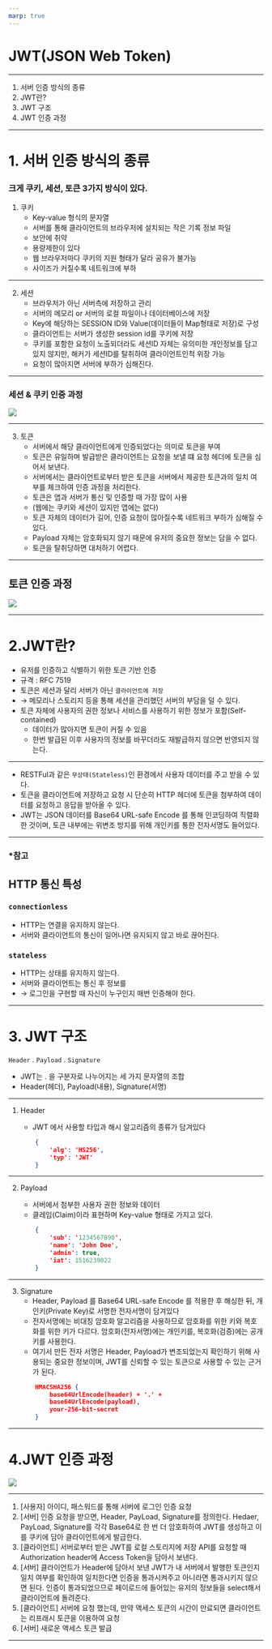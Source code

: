 ```yaml
---
marp: true
---
```


# JWT(JSON Web Token)
---
1. 서버 인증 방식의 종류
2. JWT란?
3. JWT 구조
4. JWT 인증 과정

---
# 1. 서버 인증 방식의 종류
### 크게 쿠키, 세션, 토큰 3가지 방식이 있다.

1. 쿠키
    - Key-value 형식의 문자열
    - 서버를 통해 클라이언트의 브라우저에 설치되는 작은 기록 정보 파일
    - 보안에 취약
    - 용량제한이 있다
    - 웹 브라우저마다 쿠키의 지원 형태가 달라 공유가 불가능
    - 사이즈가 커질수록 네트워크에 부하
---
2. 세션
    - 브라우저가 아닌 서버측에 저장하고 관리
    - 서버의 메모리 or 서버의 로컬 파일이나 데이터베이스에 저장
    - Key에 해당하는 SESSION ID와 Value(데이터들이 Map형태로 저장)로 구성
    - 클라이언트는 서버가 생성한 session id를 쿠키에 저장
    - 쿠키를 포함한 요청이 노출되더라도 세션ID 자체는 유의미한 개인정보를 담고 있지 않지만, 
    해커가 세션ID를 탈취하여 클라이언트인척 위장 가능
    - 요청이 많아지면 서버에 부하가 심해진다.

---
### 세션 & 쿠키 인증 과정
![](image/session_process.png)

---
3. 토큰
    - 서버에서 해당 클라이언트에게 인증되었다는 의미로 토큰을 부여
    - 토큰은 유일하며 발급받은 클라이언트는 요청을 보낼 떄 요청 헤더에 토큰을 심어서 보낸다.
    - 서버에서는 클라이언트로부터 받은 토큰을 서버에서 제공한 토큰과의 일치 여부를 체크하여 인증 과정을 처리한다.
    - 토큰은 앱과 서버가 통신 및 인증할 때 가장 많이 사용
    - (웹에는 쿠키와 세션이 있지만 앱에는 없다)
    - 토큰 자체의 데이터가 길어, 인증 요청이 많아질수록 네트워크 부하가 심해질 수 있다.
    - Payload 자체는 암호화되지 않기 때문에 유저의 중요한 정보는 담을 수 없다.
    - 토큰을 탈취당하면 대처하기 어렵다. 

---

## 토큰 인증 과정
![](image/token_process.png)


---
# 2.JWT란?
- 유저를 인증하고 식별하기 위한 토큰 기반 인증
- 규격 : RFC 7519
- 토큰은 세션과 달리 서버가 아닌 `클라이언트에 저장`
- → 메모리나 스토리지 등을 통해 세션을 관리했던 서버의 부담을 덜 수 있다.
- 토큰 자체에 사용자의 권한 정보나 서비스를 사용하기 위한 정보가 포함(Self-contained)
    - 데이터가 많아지면 토큰이 커질 수 있음
    - 한번 발급된 이후 사용자의 정보를 바꾸더라도 재발급하지 않으면 반영되지 않는다.

---
- RESTFul과 같은 `무상태(Stateless)`인 환경에서 사용자 데이터를 주고 받을 수 있다. 
- 토큰을 클라이언트에 저장하고 요청 시 단순히 HTTP 헤더에 토큰을 첨부하여 데이터를 요청하고 응답을 받아올 수 있다. 
- JWT는 JSON 데이터를 Base64 URL-safe Encode 를 통해 인코딩하여 직렬화한 것이며, 토큰 내부에는 위변조 방지를 위해 개인키를 통한 전자서명도 들어있다.

--- 
### *참고
## HTTP 통신 특성
### `connectionless`
 - HTTP는 연결을 유지하지 않는다.
 - 서버와 클라이언트의 통신이 일어나면 유지되지 않고 바로 끊어진다.
### `stateless`
- HTTP는 상태를 유지하지 않는다.
- 서버와 클라이언트는 통신 후 정보를 
- → 로그인을 구현할 때 자신이 누구인지 매번 인증해야 한다.


---
# 3. JWT 구조

`Header` . `Payload` . `Signature`
- JWT는 . 을 구분자로 나누어지는 세 가지 문자열의 조합
- Header(헤더), Payload(내용), Signature(서명)

---

1. Header
    - JWT 에서 사용할 타입과 해시 알고리즘의 종류가 담겨있다
    
    ``` json
        {
            'alg': 'HS256',
            'typ': 'JWT'
        }
    ```
---

2. Payload
    - 서버에서 첨부한 사용자 권한 정보와 데이터
    - 클레임(Claim)이라 표현하며 Key-value 형태로 가지고 있다.
    
    ``` json
        {
            'sub': '1234567890',
            'name': 'John Doe',
            'admin': true,
            'iat': 1516239022
        }
    ```
---
3. Signature
    - Header, Payload 를 Base64 URL-safe Encode 를 적용한 후 해싱한 뒤, 개인키(Private Key)로 서명한 전자서명이 담겨있다
    - 전자서명에는 비대칭 암호화 알고리즘을 사용하므로 암호화를 위한 키와 복호화를 위한 키가 다르다. 암호화(전자서명)에는 개인키를, 복호화(검증)에는 공개키를 사용한다.
    - 여기서 만든 전자 서명은 Header, Payload가 변조되었는지 확인하기 위해 사용되는 중요한 정보이며, JWT를 신뢰할 수 있는 토큰으로 사용할 수 있는 근거가 된다.
    ``` json
        HMACSHA256 {
            base64UrlEncode(header) + '.' +
            base64UrlEncode(payload),
            your-256-bit-secret
        }
    ```

---

# 4.JWT 인증 과정
![](image/jwt_process.png)

---
1. [사용자] 아이디, 패스워드를 통해 서버에 로그인 인증 요청
2. [서버] 인증 요청을 받으면,  Header, PayLoad, Signature를 정의한다. 
Hedaer, PayLoad, Signature를 각각 Base64로 한 번 더 암호화하여 JWT를 생성하고 이를 쿠키에 담아 클라이언트에게 발급한다.
3. [클라이언트] 서버로부터 받은 JWT를 로컬 스토리지에 저장
API를 요청할 때 Authorization header에 Access Token을 담아서 보낸다.
4. [서버] 클라이언트가 Header에 담아서 보낸 JWT가 내 서버에서 발행한 토큰인지 일치 여부를 확인하여 일치한다면 인증을 통과시켜주고 아니라면 통과시키지 않으면 된다.
인증이 통과되었으므로 페이로드에 들어있는 유저의 정보들을 select해서 클라이언트에 돌려준다.
5. [클라이언트] 서버에 요청 했는데, 만약 액세스 토큰의 시간이 만료되면 클라이언트는 리프래시 토큰을 이용하여 요청
6. [서버] 새로운 액세스 토큰 발급

---
